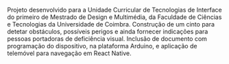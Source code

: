 Projeto desenvolvido para a Unidade Curricular de Tecnologias de Interface do primeiro de Mestrado de Design e Multimédia, da Faculdade de Ciências e Tecnologias da Universidade de Coimbra.
Construção de um cinto para detetar obstáculos, possíveis perigos e ainda fornecer indicações para pessoas portadoras de deficiência visual.
Inclusão de documento com programação do dispositivo, na plataforma Arduino, e aplicação de telemóvel para navegação em React Native.
